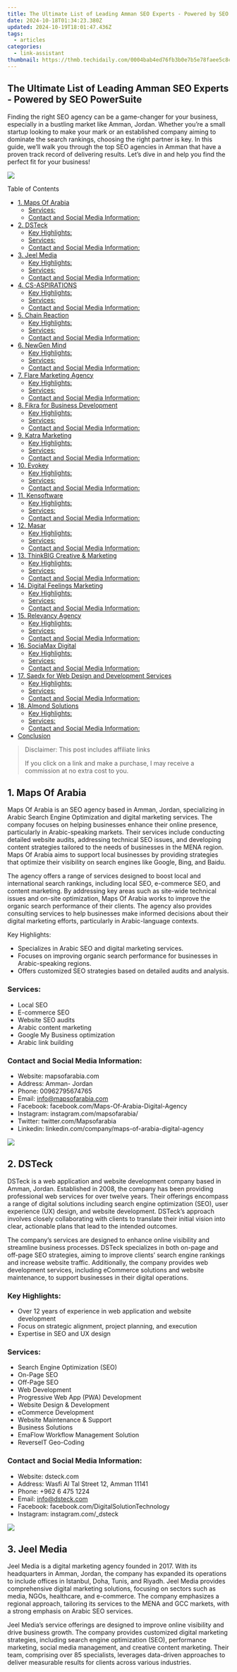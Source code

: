 ```yaml
---
title: The Ultimate List of Leading Amman SEO Experts - Powered by SEO PowerSuite
date: 2024-10-18T01:34:23.380Z
updated: 2024-10-19T18:01:47.436Z
tags:
  - articles
categories:
  - link-assistant
thumbnail: https://thmb.techidaily.com/0004bab4ed76fb3b0e7b5e78faee5c8cd34739a5594338591ba06831ec971383.jpg
---
```


## The Ultimate List of Leading Amman SEO Experts - Powered by SEO PowerSuite

Finding the right SEO agency can be a game-changer for your business, especially in a bustling market like Amman, Jordan. Whether you’re a small startup looking to make your mark or an established company aiming to dominate the search rankings, choosing the right partner is key. In this guide, we’ll walk you through the top SEO agencies in Amman that have a proven track record of delivering results. Let’s dive in and help you find the perfect fit for your business!

![](https://www.link-assistant.com/articles/wp-content/uploads/2024/08/Maps-Of-Arabia.png)

Table of Contents

* [1\. Maps Of Arabia](https://tools.techidaily.com/link-assistant/products/)  
   * [Services:](https://tools.techidaily.com/link-assistant/products/)  
   * [Contact and Social Media Information:](https://tools.techidaily.com/link-assistant/products/)
* [2\. DSTeck](https://tools.techidaily.com/link-assistant/products/)  
   * [Key Highlights:](https://tools.techidaily.com/link-assistant/products/)  
   * [Services:](https://tools.techidaily.com/link-assistant/products/)  
   * [Contact and Social Media Information:](https://tools.techidaily.com/link-assistant/products/)
* [3\. Jeel Media](https://tools.techidaily.com/link-assistant/products/)  
   * [Key Highlights:](https://tools.techidaily.com/link-assistant/products/)  
   * [Services:](https://tools.techidaily.com/link-assistant/products/)  
   * [Contact and Social Media Information:](https://tools.techidaily.com/link-assistant/products/)
* [4\. CS-ASPIRATIONS](https://tools.techidaily.com/link-assistant/products/)  
   * [Key Highlights:](https://tools.techidaily.com/link-assistant/products/)  
   * [Services:](https://tools.techidaily.com/link-assistant/products/)  
   * [Contact and Social Media Information:](https://tools.techidaily.com/link-assistant/products/)
* [5\. Chain Reaction](https://tools.techidaily.com/link-assistant/products/)  
   * [Key Highlights:](https://tools.techidaily.com/link-assistant/products/)  
   * [Services:](https://tools.techidaily.com/link-assistant/products/)  
   * [Contact and Social Media Information:](https://tools.techidaily.com/link-assistant/products/)
* [6\. NewGen Mind](https://tools.techidaily.com/link-assistant/products/)  
   * [Key Highlights:](https://tools.techidaily.com/link-assistant/products/)  
   * [Services:](https://tools.techidaily.com/link-assistant/products/)  
   * [Contact and Social Media Information:](https://tools.techidaily.com/link-assistant/products/)
* [7\. Flare Marketing Agency](https://tools.techidaily.com/link-assistant/products/)  
   * [Key Highlights:](https://tools.techidaily.com/link-assistant/products/)  
   * [Services:](https://tools.techidaily.com/link-assistant/products/)  
   * [Contact and Social Media Information:](https://tools.techidaily.com/link-assistant/products/)
* [8\. Fikra for Business Development](https://tools.techidaily.com/link-assistant/products/)  
   * [Key Highlights:](https://tools.techidaily.com/link-assistant/products/)  
   * [Services:](https://tools.techidaily.com/link-assistant/products/)  
   * [Contact and Social Media Information:](https://tools.techidaily.com/link-assistant/products/)
* [9\. Katra Marketing](https://tools.techidaily.com/link-assistant/products/)  
   * [Key Highlights:](https://tools.techidaily.com/link-assistant/products/)  
   * [Services:](https://tools.techidaily.com/link-assistant/products/)  
   * [Contact and Social Media Information:](https://tools.techidaily.com/link-assistant/products/)
* [10\. Evokey](https://tools.techidaily.com/link-assistant/products/)  
   * [Key Highlights:](https://tools.techidaily.com/link-assistant/products/)  
   * [Services:](https://tools.techidaily.com/link-assistant/products/)  
   * [Contact and Social Media Information:](https://tools.techidaily.com/link-assistant/products/)
* [11\. Kensoftware](https://tools.techidaily.com/link-assistant/products/)  
   * [Key Highlights:](https://tools.techidaily.com/link-assistant/products/)  
   * [Services:](https://tools.techidaily.com/link-assistant/products/)  
   * [Contact and Social Media Information:](https://tools.techidaily.com/link-assistant/products/)
* [12\. Masar](https://tools.techidaily.com/link-assistant/products/)  
   * [Key Highlights:](https://tools.techidaily.com/link-assistant/products/)  
   * [Services:](https://tools.techidaily.com/link-assistant/products/)  
   * [Contact and Social Media Information:](https://tools.techidaily.com/link-assistant/products/)
* [13\. ThinkBIG Creative & Marketing](https://tools.techidaily.com/link-assistant/products/)  
   * [Key Highlights:](https://tools.techidaily.com/link-assistant/products/)  
   * [Services:](https://tools.techidaily.com/link-assistant/products/)  
   * [Contact and Social Media Information:](https://tools.techidaily.com/link-assistant/products/)
* [14\. Digital Feelings Marketing](https://tools.techidaily.com/link-assistant/products/)  
   * [Key Highlights:](https://tools.techidaily.com/link-assistant/products/)  
   * [Services:](https://tools.techidaily.com/link-assistant/products/)  
   * [Contact and Social Media Information:](https://tools.techidaily.com/link-assistant/products/)
* [15\. Relevancy Agency](https://tools.techidaily.com/link-assistant/products/)  
   * [Key Highlights:](https://tools.techidaily.com/link-assistant/products/)  
   * [Services:](https://tools.techidaily.com/link-assistant/products/)  
   * [Contact and Social Media Information:](https://tools.techidaily.com/link-assistant/products/)
* [16\. SociaMax Digital](https://tools.techidaily.com/link-assistant/products/)  
   * [Key Highlights:](https://tools.techidaily.com/link-assistant/products/)  
   * [Services:](https://tools.techidaily.com/link-assistant/products/)  
   * [Contact and Social Media Information:](https://tools.techidaily.com/link-assistant/products/)
* [17\. Saedx for Web Design and Development Services](https://tools.techidaily.com/link-assistant/products/)  
   * [Key Highlights:](https://tools.techidaily.com/link-assistant/products/)  
   * [Services:](https://tools.techidaily.com/link-assistant/products/)  
   * [Contact and Social Media Information:](https://tools.techidaily.com/link-assistant/products/)
* [18\. Almond Solutions](https://tools.techidaily.com/link-assistant/products/)  
   * [Key Highlights:](https://tools.techidaily.com/link-assistant/products/)  
   * [Services:](https://tools.techidaily.com/link-assistant/products/)  
   * [Contact and Social Media Information:](https://tools.techidaily.com/link-assistant/products/)
* [Conclusion](https://tools.techidaily.com/link-assistant/products/)

>  Disclaimer: This post includes affiliate links
>
>  If you click on a link and make a purchase, I may receive a commission at no extra cost to you.
>

## 1\. Maps Of Arabia

Maps Of Arabia is an SEO agency based in Amman, Jordan, specializing in Arabic Search Engine Optimization and digital marketing services. The company focuses on helping businesses enhance their online presence, particularly in Arabic-speaking markets. Their services include conducting detailed website audits, addressing technical SEO issues, and developing content strategies tailored to the needs of businesses in the MENA region. Maps Of Arabia aims to support local businesses by providing strategies that optimize their visibility on search engines like Google, Bing, and Baidu.

The agency offers a range of services designed to boost local and international search rankings, including local SEO, e-commerce SEO, and content marketing. By addressing key areas such as site-wide technical issues and on-site optimization, Maps Of Arabia works to improve the organic search performance of their clients. The agency also provides consulting services to help businesses make informed decisions about their digital marketing efforts, particularly in Arabic-language contexts.

Key Highlights:

* Specializes in Arabic SEO and digital marketing services.
* Focuses on improving organic search performance for businesses in Arabic-speaking regions.
* Offers customized SEO strategies based on detailed audits and analysis.

### Services:

* Local SEO
* E-commerce SEO
* Website SEO audits
* Arabic content marketing
* Google My Business optimization
* Arabic link building

### Contact and Social Media Information:

* Website: mapsofarabia.com
* Address: Amman- Jordan
* Phone: 00962795674765
* Email: info@mapsofarabia.com
* Facebook: facebook.com/Maps-Of-Arabia-Digital-Agency
* Instagram: instagram.com/mapsofarabia/
* Twitter: twitter.com/Mapsofarabia
* Linkedin: linkedin.com/company/maps-of-arabia-digital-agency

![](https://www.link-assistant.com/articles/wp-content/uploads/2024/08/DSTeck.png)

## 2\. DSTeck

DSTeck is a web application and website development company based in Amman, Jordan. Established in 2008, the company has been providing professional web services for over twelve years. Their offerings encompass a range of digital solutions including search engine optimization (SEO), user experience (UX) design, and website development. DSTeck’s approach involves closely collaborating with clients to translate their initial vision into clear, actionable plans that lead to the intended outcomes.

The company’s services are designed to enhance online visibility and streamline business processes. DSTeck specializes in both on-page and off-page SEO strategies, aiming to improve clients’ search engine rankings and increase website traffic. Additionally, the company provides web development services, including eCommerce solutions and website maintenance, to support businesses in their digital operations.

### Key Highlights:

* Over 12 years of experience in web application and website development
* Focus on strategic alignment, project planning, and execution
* Expertise in SEO and UX design

### Services:

* Search Engine Optimization (SEO)
* On-Page SEO
* Off-Page SEO
* Web Development
* Progressive Web App (PWA) Development
* Website Design & Development
* eCommerce Development
* Website Maintenance & Support
* Business Solutions
* EmaFlow Workflow Management Solution
* ReverseIT Geo-Coding

### Contact and Social Media Information:

* Website: dsteck.com
* Address: Wasfi Al Tal Street 12, Amman 11141
* Phone: +962 6 475 1224
* Email: info@dsteck.com
* Facebook: facebook.com/DigitalSolutionTechnology
* Instagram: instagram.com/\_dsteck

![](https://www.link-assistant.com/articles/wp-content/uploads/2024/08/Jeel-Media.png)

## 3\. Jeel Media

Jeel Media is a digital marketing agency founded in 2017\. With its headquarters in Amman, Jordan, the company has expanded its operations to include offices in Istanbul, Doha, Tunis, and Riyadh. Jeel Media provides comprehensive digital marketing solutions, focusing on sectors such as media, NGOs, healthcare, and e-commerce. The company emphasizes a regional approach, tailoring its services to the MENA and GCC markets, with a strong emphasis on Arabic SEO services.

Jeel Media’s service offerings are designed to improve online visibility and drive business growth. The company provides customized digital marketing strategies, including search engine optimization (SEO), performance marketing, social media management, and creative content marketing. Their team, comprising over 85 specialists, leverages data-driven approaches to deliver measurable results for clients across various industries.

<!-- affiliate ads begin -->
<span id="1975636">
					<video width="128" height="480" style="cursor:pointer"
           poster="//a.impactradius-go.com/display-clicktoplayimage/1975636.png"
           onclick="if(!this.playClicked){this.play();this.setAttribute('controls',true);this.playClicked=true;}">
	   <source src="//a.impactradius-go.com/display-ad/22993-1975636">
	   <img src="//a.impactradius-go.com/display-clicktoplayimage/1975636.png" style="border: none; height: 100%; width: 100%; object-fit: contain">
	</video>
	<div style="width:80px;text-align:center"><a href="javascript:window.open(decodeURIComponent('https%3A%2F%2Fhomestyler.sjv.io%2Fc%2F5597632%2F1975636%2F22993'), '_blank');void(0);">Click here</a></div>
</span>
<img height="0" width="0" src="https://imp.pxf.io/i/5597632/1975636/22993" style="position:absolute;visibility:hidden;" border="0" />
<!-- affiliate ads end -->

### Key Highlights:

* Founded in 2017
* Offices in Amman, Istanbul, Doha, Tunis, and Riyadh
* Focus on the MENA and GCC regions
* Over 85 employees
* Specializes in Arabic SEO services

<!-- affiliate ads begin -->
<a href="https://ephamedtechinc.pxf.io/c/5597632/2130530/26400" target="_top" id="2130530">
  <img src="//a.impactradius-go.com/display-ad/26400-2130530" border="0" alt="https://techidaily.com" width="728" height="90"/>
</a>
<img height="0" width="0" src="https://ephamedtechinc.pxf.io/i/5597632/2130530/26400" style="position:absolute;visibility:hidden;" border="0" />
<!-- affiliate ads end -->

### Services:

* Search Engine Optimization (SEO)
* Performance Marketing
* Social Media Management
* Creative Content Marketing
* Influencer Marketing
* Online Reputation Management
* Digital PR
* Email Marketing
* Reporting & Analytics

### Contact and Social Media Information:

* Website: jeelmedia.com
* Address: Amman, Jordan 5th Floor, Al Hijaz Towers Complex, Mecca Street
* Facebook: facebook.com/JeelAgency
* Instagram: instagram.com/jeel.media
* Linkedin: linkedin.com/company/jeelmedia

![](https://www.link-assistant.com/articles/wp-content/uploads/2024/08/CS-ASPIRATIONS-1024x933.png)

## 4\. CS-ASPIRATIONS

CS-ASPIRATIONS is an information technology company based in Amman, Jordan, that was founded to offer a wide range of digital services. The company specializes in web design, mobile application development, and search engine optimization (SEO). In addition to these core services, CS-ASPIRATIONS also provides logo design, video production, and interior design services. The company emphasizes creativity and the use of the latest technologies in delivering solutions that meet client needs.

CS-ASPIRATIONS has worked with various clients across different industries, helping them establish an online presence and improve their visibility. Their portfolio includes projects related to web and mobile applications for organizations like the Jordan Chamber of Industry and other local businesses. The company is located on Abdullah Ben Rawahah Street in Amman and maintains a focus on delivering results that align with client expectations.

### Key Highlights:

* Founded in Jordan, specializing in digital and interior design services.
* Offers a broad range of services from web development to SEO.
* Located in Amman, Jordan, on Abdullah Ben Rawahah Street.

### Services:

* Web Design
* Mobile Application Development
* Search Engine Optimization (SEO)
* Logo Design
* Video Production
* Interior Design

### Contact and Social Media Information:

* Website: cs-aspirations.com
* Address: Amman Jordan Abdullah Ben Rawahah St 18, Amman
* Phone: +962 5455106
* Email: info@cs-aspirations.com

![](https://www.link-assistant.com/articles/wp-content/uploads/2024/08/Chain-Reaction.png)

## 5\. Chain Reaction

Chain Reaction is a digital marketing agency with offices in several locations across the Middle East, including Amman, Jordan. Established in 2010, the company provides a broad spectrum of digital services, focusing on data-driven strategies to help businesses enhance their online presence. Chain Reaction works with a variety of industries, offering solutions that integrate technology, data, and creativity to meet specific client needs.

The agency offers services ranging from search engine optimization (SEO) to content marketing, with a particular emphasis on crafting strategies that align with their clients’ business objectives. Chain Reaction has a track record of collaborating with well-known brands in the region, helping them to improve their digital performance through targeted campaigns and comprehensive digital strategies.

### Key Highlights:

* Established in 2010
* Offices in Amman, Dubai, Abu Dhabi, and Riyadh
* Works across multiple industries including e-commerce, finance, and healthcare

### Services:

* Search Engine Optimization (SEO)
* Pay Per Click (PPC)
* Social Media Marketing
* Video Production
* Web Development
* Branding & Design
* Data Analytics
* Amazon Marketing
* Training & Consultancy

### Contact and Social Media Information:

* Website: chainreaction.ae
* Address: 3rd floor, building 34, Suleiman AlNabulsi St., Abdali Boulevard, Amman, Jordan
* Phone: +962 6 566 2072
* Email: letstalk@chainreaction.ae
* Facebook: facebook.com/ChainReactionAE
* Instagram: instagram.com/chainreactionae
* Twitter: twitter.com/ChainReactionAE
* Linkedin: linkedin.com/authwall

![](https://www.link-assistant.com/articles/wp-content/uploads/2024/08/NewGen-Mind.jpeg)

## 6\. NewGen Mind

NewGen Mind is a digital marketing agency based in Amman, Jordan, founded in 2021\. The company offers a range of services designed to support small and medium-sized businesses in their digital transformation efforts. NewGen Mind focuses on data-driven approaches to enhance their clients’ online presence, emphasizing transparency and collaboration in their work. Their services include website development, search engine optimization (SEO), Google advertising, and social media marketing.

The agency’s approach to SEO is detailed and analytical, involving a deep understanding of search engine mechanics and user behavior. They prioritize user experience and regularly provide performance reports to ensure continuous improvement. NewGen Mind also utilizes tools like Google Analytics and Search Console to monitor and optimize the effectiveness of their strategies.

### Key Highlights:

* Established in 2021 in Amman, Jordan.
* Focuses on data-driven digital marketing strategies.
* Emphasizes transparency and collaboration with clients.

### Services:

* Search Engine Optimization (SEO)
* Website Development
* Google Advertising
* Social Media Marketing

### Contact and Social Media Information:

* Website: ngmjo.com
* Address: Abu Nusayr St. 170, Amman, Building 170, 3rd Floor
* Phone: +962-65157140
* Email: info@ngmjo.com
* Twitter: twitter.com/NewGen\_Mind
* Linkedin: linkedin.com/company/newgenmind

![](https://www.link-assistant.com/articles/wp-content/uploads/2024/08/Flare-Marketing-Agency.png)

## 7\. Flare Marketing Agency

Flare Marketing Agency is a digital marketing agency based in Amman, Jordan. The company specializes in offering marketing solutions tailored to B2B companies and organizations at local, national, and global levels. Their services are designed to maximize return on investment (ROI) through strategies customized to meet the specific challenges and goals of each client. Flare Marketing emphasizes a data-driven approach to help clients improve their online presence and achieve measurable outcomes in the marketplace.

The agency’s core services include search engine optimization (SEO), pay-per-click (PPC) advertising, social media marketing, and web development. Flare Marketing’s team stays up-to-date with the latest industry trends, ensuring their strategies are aligned with the evolving digital landscape. By focusing on transparency, integrity, and continuous optimization, they work closely with clients to ensure their marketing efforts align with key performance indicators (KPIs) and business objectives.

### Key Highlights:

* Specializes in B2B marketing strategies.
* Focuses on data-driven approaches for measurable results.
* Emphasizes transparency and client-centric services.

<!-- affiliate ads begin -->
<a href="https://appsumo.8odi.net/c/5597632/2137395/7443" target="_top" id="2137395">
  <img src="//a.impactradius-go.com/display-ad/7443-2137395" border="0" alt="https://techidaily.com" width="728" height="90"/>
</a>
<img height="0" width="0" src="https://appsumo.8odi.net/i/5597632/2137395/7443" style="position:absolute;visibility:hidden;" border="0" />
<!-- affiliate ads end -->

### Services:

* Search Engine Optimization (SEO)
* Pay-Per-Click (PPC) Advertising
* Social Media Marketing
* Web Development
* Marketing Strategy
* Branding & Design
* Research and Development

### Contact and Social Media Information:

* Website: flaremarketing.net
* Address: King Abdullah II St, Amman, Jordan
* Phone: +962 6 4004964
* Email: info@flaremarketing.net
* Facebook: facebook.com/FlareMarketingAgency
* Instagram: instagram.com/flare.marketing
* Linkedin: linkedin.com/company/flare-marketing-agency

![](https://www.link-assistant.com/articles/wp-content/uploads/2024/08/Fikra-for-Business-Development.png)

## 8\. Fikra for Business Development

Fikra for Business Development is an IT company based in Amman, Jordan, that offers a variety of digital services tailored to meet the specific needs of its clients. Established with the aim of leveraging new technologies to provide competitive advantages, Fikra’s offerings include custom software development, web and mobile application development, and digital marketing services. The company emphasizes its ability to support clients from the inception of a project through to its execution, providing flexible development options and dedicated teams.

Fikra has experience in delivering over 400 projects across various industries, including e-commerce, learning management systems, and booking management systems. Their approach involves a thorough analysis of client business models, ensuring that the solutions provided are both effective and cost-efficient. The company also places a strong emphasis on security and confidentiality, aiming to maintain long-term client relationships through regular communication and accountability.

### Key Highlights:

* Based in Amman, Jordan
* Over 400 projects delivered
* Emphasis on security, confidentiality, and long-term client engagement

<!-- affiliate ads begin -->
<a href="https://wigfever.sjv.io/c/5597632/2014848/22899" target="_top" id="2014848">
  <img src="//a.impactradius-go.com/display-ad/22899-2014848" border="0" alt="https://techidaily.com" width="320" height="90"/>
</a>
<img height="0" width="0" src="https://wigfever.sjv.io/i/5597632/2014848/22899" style="position:absolute;visibility:hidden;" border="0" />
<!-- affiliate ads end -->

### Services:

* Custom Software Development
* Web Application Development
* Mobile App Development
* Digital Marketing
* Search Engine Optimization (SEO)
* E-Commerce Development
* Web Development

### Contact and Social Media Information:

* Website: fikrabd.com
* Address: Al Mirad Complex, Al Shareef Nasir Bin Jameel St 39, Amman, Jordan
* Phone: +962 6 551 1544
* Email: info@fikrabd.com
* Facebook: facebook.com/FikraDevelopment
* Instagram: instagram.com/fikradevelopment
* Twitter: twitter.com/FikraDev
* Linkedin: linkedin.com/company/fikra-business-development

![](https://www.link-assistant.com/articles/wp-content/uploads/2024/08/Katra-Marketing.jpeg)

## 9\. Katra Marketing

Katra Marketing is a digital marketing agency operating in Amman, Jordan, with additional offices in Dubai and Riyadh. The company offers a wide range of marketing services tailored to small and medium-sized enterprises across various industries in the Middle East. Their services include SEO, marketing strategy development, business training programs, and website development. Katra Marketing focuses on providing measurable results by aligning marketing strategies with their clients’ business objectives.

The agency emphasizes a personalized approach to each project, offering clients the flexibility to choose services that best fit their needs. Their SEO services, for example, are designed to increase organic traffic through comprehensive keyword research, website audits, and on-site optimization. In addition to their core services, Katra Marketing also offers marketing consulting, branding, and social media management to help businesses enhance their online presence and engagement.

### Key Highlights:

* Offices in Amman, Dubai, and Riyadh
* Focuses on small and medium-sized enterprises in the Middle East
* Emphasizes measurable results and strategic alignment with business goals

### Services:

* Search Engine Optimization (SEO)
* Marketing Strategy Development
* Business Training Programs
* Website Development
* Marketing Consulting
* Branding and Social Media Management

### Contact and Social Media Information:

* Website: katramarketing.com
* Address: Kulliat Al Shareiah, Amman, Jordan
* Phone: +962 7 9069 6093
* Email: info@katramarketing.com
* Facebook: facebook.com/katramarketing
* Instagram: instagram.com/katramarketing
* Twitter: twitter.com/katramarketing
* Linkedin: linkedin.com/company/katra-marketing

![](https://www.link-assistant.com/articles/wp-content/uploads/2024/08/Evokey.png)

## 10\. Evokey

Evokey is a digital solutions company based in Amman, Jordan, established in 2020\. The company focuses on creating websites, mobile applications, and providing cloud solutions tailored to meet the specific needs of their clients. Evokey is recognized for its emphasis on building platforms that are both user-friendly and technically robust, using a range of technologies such as WordPress, Node.js, and Magento. Their approach centers around understanding the client’s business goals and delivering digital services that align with those objectives.

In addition to website and app development, Evokey offers SEO services designed to enhance the online visibility of businesses in Jordan. Their SEO services include keyword research, on-page and technical optimization, content optimization, and local SEO strategies. Evokey’s team works closely with clients to develop customized SEO campaigns that aim to improve search engine rankings and drive organic traffic to their websites.

<!-- affiliate ads begin -->
<a href="https://appsumo.8odi.net/c/5597632/2144273/7443" target="_top" id="2144273">
  <img src="//a.impactradius-go.com/display-ad/7443-2144273" border="0" alt="https://techidaily.com" width="728" height="90"/>
</a>
<img height="0" width="0" src="https://appsumo.8odi.net/i/5597632/2144273/7443" style="position:absolute;visibility:hidden;" border="0" />
<!-- affiliate ads end -->

### Key Highlights:

* Founded in 2020
* Based in Amman, Jordan
* Focuses on digital solutions including websites, mobile apps, and cloud services

### Services:

* Website Development
* Mobile Application Development
* Cloud Solutions
* Search Engine Optimization (SEO)
* Technical and On-page Optimization
* Local SEO
* International and Multilingual SEO

<!-- affiliate ads begin -->
<span id="1374819">
					<video width="200" height="200" style="cursor:pointer"
           poster="//a.impactradius-go.com/display-clicktoplayimage/1374819.png"
           onclick="if(!this.playClicked){this.play();this.setAttribute('controls',true);this.playClicked=true;}">
	   <source src="//a.impactradius-go.com/display-ad/15852-1374819">
	   <img src="//a.impactradius-go.com/display-clicktoplayimage/1374819.png" style="border: none; height: 100%; width: 100%; object-fit: contain">
	</video>
	<div style="width:125px;text-align:center"><a href="javascript:window.open(decodeURIComponent('https%3A%2F%2Fthefitville.pxf.io%2Fc%2F5597632%2F1374819%2F15852'), '_blank');void(0);">Click here</a></div>
</span>
<img height="0" width="0" src="https://imp.pxf.io/i/5597632/1374819/15852" style="position:absolute;visibility:hidden;" border="0" />
<!-- affiliate ads end -->

### Contact and Social Media Information:

* Website: evokey.tech
* Address: Wasfi Al-tall st. 185, Amman, Jordan
* Phone: +962 65522260, +962 775522260
* Email: info@evokey.tech
* Facebook: facebook.com/EvokeyJo
* Instagram: instagram.com/evo\_key
* Linkedin: linkedin.com/company/evokey

![](https://www.link-assistant.com/articles/wp-content/uploads/2024/08/Kensoftware.png)

## 11\. Kensoftware

Kensoftware is a web design and development company based in Amman, Jordan, founded in 2010\. The company specializes in creating websites that adhere to the latest web technologies and trends, catering to both the Jordanian and global markets. In addition to web design, Kensoftware offers services in mobile application development, brand and logo design, and search engine optimization (SEO). Their portfolio includes work for various clients across different industries, ranging from celebrity websites to commercial and industrial web projects.

Kensoftware emphasizes the visibility of websites, ensuring they are optimized for search engines like Google. The company also provides social media management services, helping businesses enhance their online presence through platforms such as Facebook. Kensoftware’s work has been recognized in the region, with several awards to its name, and it continues to serve clients in Jordan and beyond, including countries in the Gulf region and the United States.

### Key Highlights:

* Founded in 2010 in Amman, Jordan
* Serves local and international clients
* Recognized with regional awards for web development

### Services:

* Website design and development
* Mobile application development
* Logo and brand design
* Search engine optimization (SEO)
* Social media management

### Contact and Social Media Information:

* Website: kensoftware.com
* Address: Office #112, Al Husseini Complex, 314 Zahran Street, 7th Circle, Amman, Jordan
* Phone: +962-77-7352202
* Email: info@kensoftware.com
* Facebook: facebook.com/Kensoftware
* Twitter: twitter.com/kensoftware
* Linkedin: linkedin.com/company/kensoftware

![](https://www.link-assistant.com/articles/wp-content/uploads/2024/08/masar.me_.png)

## 12\. Masar

Masar is a digital marketing agency based in Amman, Jordan, with a focus on providing specialized services in the areas of Fintech, Medical, and Online Retail. The company combines global expertise with a deep understanding of the local market to create tailored strategies for their clients. Masar offers a range of services, including agency work, consulting, and training, all aimed at enhancing brand visibility and driving sustainable growth.

The company’s approach to Search Engine Optimization (SEO) is designed to help businesses tap into the MENA and GCC markets. Their SEO services include on-page and off-page optimization, technical SEO audits, keyword research, and social media optimization. Masar emphasizes a holistic approach to digital marketing, ensuring that their clients’ online presence is optimized across various platforms.

### Key Highlights:

* Specializes in Fintech, Medical, and Online Retail sectors.
* Focuses on both local and global markets.
* Offers a combination of agency, consulting, and training services.

### Services:

* Search Engine Optimization (SEO)
* Search Engine Marketing (SEM)
* Content Creation & Management
* Social Media Marketing & Management
* Email Marketing & Automation
* Analytics & Data Insights

### Contact and Social Media Information:

* Website: masar.me
* Address: Amman, Jordan
* Phone: +962 799 406 333
* Email: info@masar.me

![](https://www.link-assistant.com/articles/wp-content/uploads/2024/08/ThinkBIG-Creative-Marketing.png)

## 13\. ThinkBIG Creative & Marketing

ThinkBIG Creative & Marketing is a digital marketing agency based in Amman, Jordan, established in 2005\. The company offers a broad range of services focused on enhancing the online presence of businesses through customized digital marketing strategies. Their offerings include design and branding, content creation, social media management, and SEO services. ThinkBIG is also known for its role as the exclusive advertising partner for Royal Jordanian airlines, handling all in-flight media and publication needs.

The agency’s approach involves closely collaborating with clients to develop flexible marketing solutions tailored to specific business needs. ThinkBIG supports both small businesses and larger enterprises in their efforts to increase brand visibility and engagement through various digital channels.

### Key Highlights:

* Established in 2005
* Exclusive advertising partner for Royal Jordanian airlines
* Provides a full suite of digital marketing services

### Services:

* Design & Branding
* Digital Marketing & Advertising Solutions
* Content Creation & Copywriting
* Social Media Management
* Website Design
* In-flight Media & Publication
* Printing & Production Services

### Contact and Social Media Information:

* Website: thinkbigjo.com
* Address: Abdallah Ghosheh Street Raed Khalaf Complex, 3rd floor Amman
* Phone: +962 6 5535 444
* Email: sales@thinkbigjo.com
* Facebook: facebook.com/thinkbigjor
* Linkedin: linkedin.com/company/thinkbigjo-com

![](https://www.link-assistant.com/articles/wp-content/uploads/2024/08/Digital-Feelings-Marketing.png)

## 14\. Digital Feelings Marketing

Digital Feelings Marketing is a digital marketing agency based in Amman, Jordan, established in 2016\. The company positions itself as Jordan’s first Google Street View trusted agency, focusing on providing a range of digital marketing services. Their offerings include digital marketing strategies, SEO consulting, and Google Business page verification, among others. Digital Feelings Marketing collaborates with international companies to offer tailored marketing solutions to meet the needs of their clients.

The company emphasizes transparency, professionalism, and innovation in its approach to digital marketing. They work closely with clients to understand their business goals and provide strategies that are designed to enhance their online presence and drive growth. In addition to marketing services, Digital Feelings Marketing also offers 360 Virtual Tours and social media management, aiming to deliver comprehensive digital solutions to businesses in various sectors.

### Key Highlights:

* Established in 2016
* First Google Street View trusted agency in Jordan
* Focus on transparency and professionalism

### Services:

* Digital Marketing Strategy
* SEO Consulting
* Google Business Page Verification
* 360 Virtual Tour
* Social Media Management
* Marketing Consulting
* Search Engine Marketing (SEM)

### Contact and Social Media Information:

* Website: dfeelings.com
* Address: 1 Floor Near Jordan standards and metrology organization (JSMO، Dabouq, King, Abdullah II St, Amman
* Phone: +962 7 7777 4079
* Email: Info@dfeelings.com
* Facebook: facebook.com/dfeelings
* Instagram: instagram.com/dfeelingsjo
* Twitter: twitter.com/DFeelingsjo
* Linkedin: linkedin.com/company/dfeelings

![](https://www.link-assistant.com/articles/wp-content/uploads/2024/08/Relevancy-Agency.png)

<!-- affiliate ads begin -->
<a href="https://appsumo.8odi.net/c/5597632/2044582/7443" target="_top" id="2044582">
  <img src="//a.impactradius-go.com/display-ad/7443-2044582" border="0" alt="https://techidaily.com" width="728" height="90"/>
</a>
<img height="0" width="0" src="https://appsumo.8odi.net/i/5597632/2044582/7443" style="position:absolute;visibility:hidden;" border="0" />
<!-- affiliate ads end -->

## 15\. Relevancy Agency

Relevancy Agency is a digital marketing agency based in Amman, Jordan, founded in 2016\. The company specializes in providing a range of digital marketing services, including search engine optimization (SEO), pay-per-click (PPC) advertising, social media marketing (SMM), content marketing, and web design and development. The agency emphasizes crafting tailored digital strategies to help businesses maximize their growth potential in the online space.

Relevancy Agency works with clients across various industries, offering customized solutions to meet their specific digital marketing needs. Their approach includes a combination of strategic planning, continuous monitoring, and analysis to ensure that their clients’ digital campaigns are effective and results-driven. The company is also recognized as a Google Premier Partner, reflecting their expertise in managing Google Ads campaigns.

### Key Highlights:

* Founded in 2016
* Based in Amman, Jordan
* Recognized as a Google Premier Partner
* Works across multiple industries

### Services:

* Search Engine Optimization (SEO)
* Pay-Per-Click (PPC) Advertising
* Social Media Marketing (SMM)
* Content & Influencer Marketing
* Conversion Rate Optimization (CRO)
* Web Design & Development

### Contact and Social Media Information:

* Website: relevancy.agency
* Address: Amman – 3rd Circle – Grand Complex – Third Floor
* Phone: +962 (79) 685 60 95
* Email: Hello@relevancy.agency
* Facebook: facebook.com/relevancyagency
* Instagram: instagram.com/relevancyagency
* Twitter: twitter.com/relevancyagency
* Linkedin: linkedin.com/company/relevancy-agency

![](https://www.link-assistant.com/articles/wp-content/uploads/2024/08/SociaMax-Digital.png)

## 16\. SociaMax Digital

SociaMax Digital is a digital marketing agency based in Amman, Jordan, offering a range of online marketing services across the Middle East. The company focuses on providing tailored digital marketing solutions, including search engine optimization (SEO), social media marketing, and website development. SociaMax Digital emphasizes a strategic approach to online marketing, aiming to help businesses improve their online visibility and drive more traffic to their websites. Their services are designed to meet the diverse needs of businesses looking to enhance their online presence in a competitive market.

SociaMax Digital also provides specialized services such as Pay-Per-Click (PPC) advertising, brand management, and email marketing. The agency’s SEO services include link building and on-page optimization, which are compliant with Google’s guidelines. Their goal is to help clients achieve better search engine rankings and attract high-quality, relevant traffic to their websites. SociaMax Digital caters to a wide range of industries, offering solutions that are designed to drive measurable results.

### Key Highlights:

* Based in Amman, Jordan
* Offers digital marketing services across the Middle East
* Focus on compliance with Google’s SEO guidelines

### Services:

* Digital Marketing
* Social Media Marketing
* Website Development
* SEO & Link Building
* PPC Advertising
* Brand Management
* Email Marketing
* Mobile App Development
* Game Development

### Contact and Social Media Information:

* Website: sociamax.com
* Address: Amman South, Jordan
* Phone: +962 79 8541930
* Email: sales@sociamax.com

![](https://www.link-assistant.com/articles/wp-content/uploads/2024/08/Saedx-for-Web-Design-and-Development-Services.png)

<!-- affiliate ads begin -->
<a href="https://appsumo.8odi.net/c/5597632/2105867/7443" target="_top" id="2105867">
  <img src="//a.impactradius-go.com/display-ad/7443-2105867" border="0" alt="https://techidaily.com" width="728" height="90"/>
</a>
<img height="0" width="0" src="https://appsumo.8odi.net/i/5597632/2105867/7443" style="position:absolute;visibility:hidden;" border="0" />
<!-- affiliate ads end -->

## 17\. Saedx for Web Design and Development Services

Saedx for Web Design and Development Services is a company based in Amman, Jordan, established to offer web design, development, and online marketing services to businesses both locally and internationally. Since its founding in 2012, Saedx has focused on utilizing up-to-date technologies to create websites that cater to various industries. Their services are designed to help businesses establish a strong online presence by developing custom websites that are responsive and user-friendly.

The company offers a range of services beyond just web design, including social media marketing, SEO, and e-commerce solutions. Saedx provides ongoing website maintenance and updates, ensuring that their clients’ websites stay current with the latest technology and trends. Their approach emphasizes the importance of a professional online presence, aiming to help businesses effectively communicate with their target audiences.

### Key Highlights:

* Established in 2012
* Serves clients in Jordan, the Middle East, and globally
* Focus on up-to-date web technologies

### Services:

* Web Design and Development
* WordPress Website Design
* Search Engine Optimization (SEO)
* Social Media Marketing
* E-commerce Website Design
* Website Redesign and Maintenance
* PPC Management
* Affiliate Marketing
* Email Marketing

### Contact and Social Media Information:

* Website: saedx.com
* Address: Amman – JO
* Phone: (+962) 787-600-793
* Email: info@saedx.com
* Facebook: facebook.com/saedxd
* Twitter: twitter.com/saedxd
* Linkedin: linkedin.com/company/saedx

![](https://www.link-assistant.com/articles/wp-content/uploads/2024/08/Almond-Solutions.png)

## 18\. Almond Solutions

Almond Solutions is a digital marketing agency based in Amman, Jordan, established in 2005\. The company provides a comprehensive range of digital marketing services, focusing on SEO, Google Ads management, and social media marketing. They emphasize a data-driven approach to marketing, tailoring their strategies to meet the specific needs and objectives of their clients.

Over the years, Almond Solutions has expanded its offerings to include technical SEO, link building, and content development. The company also provides digital marketing audits and corporate training services to help businesses optimize their online presence. Their client base spans multiple regions, including MENA, USA, UK, Germany, and other global markets.

### Key Highlights:

* Founded in 2005
* Based in Amman, Jordan
* Offers services globally, including MENA, USA, UK, and more
* Focuses on data-driven digital marketing strategies

### Services:

* SEO Services (Lead Generation SEO, Technical SEO, Content Optimization)
* Google Ads Management
* Social Media Marketing
* Digital Marketing Audits
* Corporate Training in Digital Marketing
* Online Store Builder

### Contact and Social Media Information:

* Website: almondsolutions.com
* Address: Queen Rania Street, Amman – Jordan
* Phone: +962 79 9634782
* Twitter: twitter.com/almondsolutions
* Linkedin: linkedin.com/company/almond-solutions

## Conclusion

In conclusion, the SEO landscape in Amman, Jordan, is diverse and evolving, with a variety of agencies offering specialized services to help businesses enhance their online presence. The companies we’ve discussed in this article showcase the expertise available in the region, providing everything from technical SEO and content development to comprehensive digital marketing strategies.

As the digital marketplace continues to expand, the demand for effective SEO services will only grow. These agencies are well-equipped to guide businesses through the complexities of search engine optimization, ensuring they stay competitive and visible in an increasingly crowded online space. With their knowledge and commitment, these SEO experts are poised to play a crucial role in shaping the future of digital marketing in Jordan.

<ins class="adsbygoogle"
     style="display:block"
     data-ad-format="autorelaxed"
     data-ad-client="ca-pub-7571918770474297"
     data-ad-slot="1223367746"></ins>

<ins class="adsbygoogle"
     style="display:block"
     data-ad-client="ca-pub-7571918770474297"
     data-ad-slot="8358498916"
     data-ad-format="auto"
     data-full-width-responsive="true"></ins>

<span class="atpl-alsoreadstyle">Also read:</span>
<div><ul>
<li><a href="https://snapchat-videos.techidaily.com/new-dramatically-rewind-your-snaps-the-snapchat-way/"><u>[New] Dramatically Rewind Your Snaps The Snapchat Way</u></a></li>
<li><a href="https://article-posts.techidaily.com/new-in-2024-the-ultimate-visual-verdict-sj6-meets-xiaomis-yi-visionaries/"><u>[New] In 2024, The Ultimate Visual Verdict SJ6 Meets Xiaomi’s Yi Visionaries</u></a></li>
<li><a href="https://screen-mirroring-recording.techidaily.com/new-in-2024-top-5-techniques-for-capturing-live-sound-over-the-web/"><u>[New] In 2024, Top 5 Techniques for Capturing Live Sound Over the Web</u></a></li>
<li><a href="https://easy-unlock-android.techidaily.com/6-proven-ways-to-unlock-nubia-red-magic-9-proplus-phone-when-you-forget-the-password-by-drfone-android/"><u>6 Proven Ways to Unlock Nubia Red Magic 9 Pro+ Phone When You Forget the Password</u></a></li>
<li><a href="https://win-docs.techidaily.com/como-habilitar-y-verificar-la-proteccion-tpm-version-20-para-el-correcto-funcionamiento-de-windows-11/"><u>Cómo Habilitar Y Verificar La Protección TPM Versión 2.0 Para El Correcto Funcionamiento De Windows 11</u></a></li>
<li><a href="https://win-docs.techidaily.com/comprehensive-windows-11-restoration-tutorial-and-free-downloads-top-strategies/"><u>Comprehensive Windows 11 Restoration Tutorial & Free Downloads: Top Strategies</u></a></li>
<li><a href="https://fox-web3.techidaily.com/datenwiederherstellung-nach-diskpartformatierung-verstehen-und-umsetzen/"><u>Datenwiederherstellung Nach DiskPartformatierung Verstehen Und Umsetzen</u></a></li>
<li><a href="https://win-docs.techidaily.com/guide-facilite-a-la-depannage-des-cartes-sd-incompatibles-avec-windows-11-solutions-effectives/"><u>Guide Facilité À La Dépannage Des Cartes SD Incompatibles Avec Windows 11 - Solutions Effectives.</u></a></li>
<li><a href="https://review-topics.techidaily.com/how-to-hidefake-snapchat-location-on-your-vivo-y36i-drfone-by-drfone-virtual-android/"><u>How to Hide/Fake Snapchat Location on Your Vivo Y36i | Dr.fone</u></a></li>
<li><a href="https://win-docs.techidaily.com/installing-aomei-backupper-for-linux-tips-and-tricks-for-easy-setup/"><u>Installing AOMEI Backupper for Linux - Tips & Tricks for Easy Setup</u></a></li>
<li><a href="https://win-docs.techidaily.com/los-mejores-5-softwares-free-backup-and-proteccion-de-datos-para-windows-11/"><u>Los Mejores 5 Softwares Free Backup & Protección De Datos Para Windows 11</u></a></li>
<li><a href="https://extra-guidance.techidaily.com/perfect-your-content-discover-these-top-8-mobile-editors-for-2024/"><u>Perfect Your Content Discover These Top 8 Mobile Editors for 2024</u></a></li>
<li><a href="https://win-docs.techidaily.com/schritt-fur-schritt-anleitung-zum-sicherungsskripting-einer-linux-festplatte-kein-datenerhalt-verlieren/"><u>Schritt-Für-Schritt-Anleitung Zum Sicherungsskripting Einer Linux Festplatte - Kein Datenerhalt Verlieren</u></a></li>
<li><a href="https://win-docs.techidaily.com/ultimate-guide-how-to-easily-keep-your-devices-in-tandem-without-spending-a-penny/"><u>Ultimate Guide: How to Easily Keep Your Devices in Tandem without Spending a Penny</u></a></li>
<li><a href="https://technical-tips.techidaily.com/understanding-blu-ray-technology-should-it-be-part-of-your-entertainment-setup/"><u>Understanding Blu-Ray Technology: Should It Be Part of Your Entertainment Setup?</u></a></li>
</ul></div>

